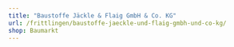 ```yaml
---
title: "Baustoffe Jäckle & Flaig GmbH & Co. KG"
url: /frittlingen/baustoffe-jaeckle-und-flaig-gmbh-und-co-kg/
shop: Baumarkt
---
```

